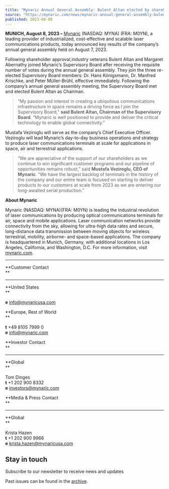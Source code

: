 ```yaml
---
title: "Mynaric Annual General Assembly: Bulent Altan elected by shareholders to join Supervisory Board, Mustafa Veziroglu now sole CEO"
source: "https://mynaric.com/news/mynaric-annual-general-assembly-bulent-altan-elected-by-shareholders-to-join-supervisory-board-mustafa-veziroglu-now-sole-ceo/"
published: 2023-08-08
---
```

**MUNICH, August 8, 2023 –** [Mynaric](https://mynaric.com/) (NASDAQ: MYNA) (FRA: M0YN), a leading provider of industrialized, cost-effective and scalable laser communications products, today announced key results of the company’s annual general assembly held on August 7, 2023.

Following shareholder approval,industry veterans Bulent Altan and Margaret Abernathy joined Mynaric’s Supervisory Board after receiving the requisite number of votes during the annual general assembly. They join the three re-elected Supervisory Board members: Dr. Hans Königsmann, Dr. Manfred Krischke, and Peter Müller-Brühl, effective immediately. Following the company’s annual general assembly meeting, the Supervisory Board met and elected Bulent Altan as Chairman.

> “My passion and interest in creating a ubiquitous communications infrastructure in space remains a driving force as I join the Supervisory Board,” **said Bulent Altan, Chairman of the Supervisory Board**. “Mynaric is well positioned to provide and deliver the critical technology to enable global connectivity.”

Mustafa Veziroglu will serve as the company’s Chief Executive Officer. Veziroglu will lead Mynaric’s day-to-day business operations and strategy to produce laser communications terminals at scale for applications in space, air and terrestrial applications.

> “We are appreciative of the support of our shareholders as we continue to win significant customer programs and our pipeline of opportunities remains robust,” said **Mustafa Veziroglu, CEO of Mynaric**. “We have the largest backlog of terminals in the history of the company and our entire team is focused on starting to deliver products to our customers at scale from 2023 as we are entering our long-awaited serial production.”

**About Mynaric**

Mynaric (NASDAQ: MYNA)(FRA: M0YN) is leading the industrial revolution of laser communications by producing optical communications terminals for air, space and mobile applications. Laser communication networks provide connectivity from the sky, allowing for ultra-high data rates and secure, long-distance data transmission between moving objects for wireless terrestrial, mobility, airborne- and space-based applications. The company is headquartered in Munich, Germany, with additional locations in Los Angeles, California, and Washington, D.C. For more information, visit [mynaric.com](https://mynaric.com/).

---

**Customer Contact  
**

---

**United States  
**

**e** [info@mynaricusa.com](https://mynaric.com/news/mynaric-annual-general-assembly-bulent-altan-elected-by-shareholders-to-join-supervisory-board-mustafa-veziroglu-now-sole-ceo/)

**Europe, Rest of World  
**

**t** +49 8105 7999 0  
**e** [info@mynaric.com](https://mynaric.com/news/mynaric-annual-general-assembly-bulent-altan-elected-by-shareholders-to-join-supervisory-board-mustafa-veziroglu-now-sole-ceo/)

**Investor Contact  
**

---

**Global  
**

Tom Dinges  
**t** +1 202 900 8332  
**e** [investors@mynaric.com](https://mynaric.com/news/mynaric-annual-general-assembly-bulent-altan-elected-by-shareholders-to-join-supervisory-board-mustafa-veziroglu-now-sole-ceo/)

**Media & Press Contact  
**

---

**Global  
**

Krista Hazen  
**t** +1 202 900 9966  
**e** [krista.hazen@mynaricusa.com](https://mynaric.com/news/mynaric-annual-general-assembly-bulent-altan-elected-by-shareholders-to-join-supervisory-board-mustafa-veziroglu-now-sole-ceo/)

## Stay in touch

Subscribe to our newsletter to receive news and updates

Past issues can be found in the [archive](https://us17.campaign-archive.com/home/?u=7b919ac48d490499a79acff9f&id=aaebe0d6df).